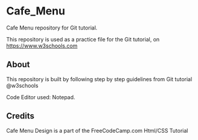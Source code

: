 # Cafe_Menu

Cafe Menu repository for Git tutorial.

This repository is used as a practice file for the Git tutorial, on https://www.w3schools.com

## About
This repository is built by following step by step guidelines from Git tutorial @w3schools

Code Editor used: Notepad.

## Credits
Cafe Menu Design is a part of the FreeCodeCamp.com Html/CSS Tutorial

